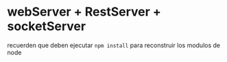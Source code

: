 # webServer + RestServer + socketServer

recuerden que deben ejecutar ``` npm install ``` para reconstruir los modulos de node
